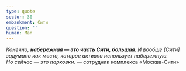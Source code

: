 ```yaml
---
type: quote
sector: 30
embankment: Сити
question: ''
human: Man
---
```

_Конечно, **набережная — это часть Сити, большая**. И вообще \[Сити] задумано как место, которое активно использует набережную. Но сейчас — это парковки._ — сотрудник комплекса «Москва-Сити»
